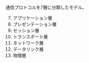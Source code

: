 通信プロトコルを7層に分類したモデル。

7. アプリケーション層
6. プレゼンテーション層
5. セッション層
4. トランスポート層
3. ネットワーク層
2. データリンク層
1. 物理層

